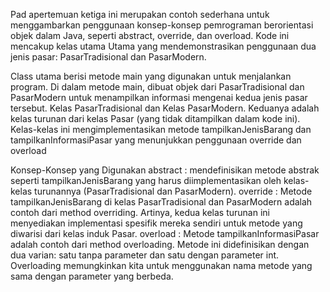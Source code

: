 Pad apertemuan ketiga ini merupakan contoh sederhana untuk menggambarkan penggunaan konsep-konsep pemrograman berorientasi objek dalam Java, seperti abstract, override, dan overload. 
Kode ini mencakup kelas utama Utama yang mendemonstrasikan penggunaan dua jenis pasar: PasarTradisional dan PasarModern.

Class utama berisi metode main yang digunakan untuk menjalankan program.
Di dalam metode main, dibuat objek dari PasarTradisional dan PasarModern untuk menampilkan informasi mengenai kedua jenis pasar tersebut.
Kelas PasarTradisional dan Kelas PasarModern. Keduanya adalah kelas turunan dari kelas Pasar (yang tidak ditampilkan dalam kode ini).
Kelas-kelas ini mengimplementasikan metode tampilkanJenisBarang dan tampilkanInformasiPasar yang menunjukkan penggunaan override dan overload

Konsep-Konsep yang Digunakan
abstract : mendefinisikan metode abstrak seperti tampilkanJenisBarang yang harus diimplementasikan oleh kelas-kelas turunannya (PasarTradisional dan PasarModern).
override : Metode tampilkanJenisBarang di kelas PasarTradisional dan PasarModern adalah contoh dari method overriding. Artinya, kedua kelas turunan ini menyediakan implementasi spesifik mereka sendiri untuk metode yang diwarisi dari kelas induk Pasar.
overload : Metode tampilkanInformasiPasar adalah contoh dari method overloading. Metode ini didefinisikan dengan dua varian: satu tanpa parameter dan satu dengan parameter int. Overloading memungkinkan kita untuk menggunakan nama metode yang sama dengan parameter yang berbeda.
